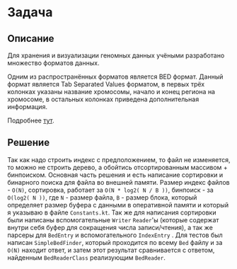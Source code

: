 # Задача

## Описание

Для хранения и визуализации геномных данных учёными разработано множество форматов данных.

Одним из распространённых форматов является BED формат. Данный формат является Tab Separated Values форматом, в первых
трёх колонках указаны название хромосомы, начало и конец региона на хромосоме, в остальных колонках приведена
дополнительная информация.

Подробнее [тут](https://genome.ucsc.edu/FAQ/FAQformat.html#format1).

## Решение

Так как надо строить индекс с предположением, то файл не изменяется, то можно не строить дерево, а обойтись
отсортированным массивом + бинпоиском. Основная часть решения и есть написание сортировки и бинарного поиска для файла
во внешней памяти. Размер индекс файлов - `O(N)`, сортировка, работает за `O(N * log2( N / B ))`, бинпоиск -
за `O(log2( N ))`, где `N` - размер файла, `B` - размер блока, который определяет размер буфера с данными в оперативной
памяти и который я указываю в файле `Constants.kt`. Так же для написания сортировки были написаны
вспомогательные `Writer` `Reader`'ы (которые содержат внутри себя буфер для сокращения числа записи/чтения), а так же
парсеры для `BedEntry` и вспомогательного `IndexEntry` . Для тестов был написан `SimpleBedFinder`, который проходится по
всему `Bed` файлу и за `O(N)` находит ответ, и затем этот результат сравнивается с ответом, найденным `BedReaderClass`
реализующим `BedReader`.